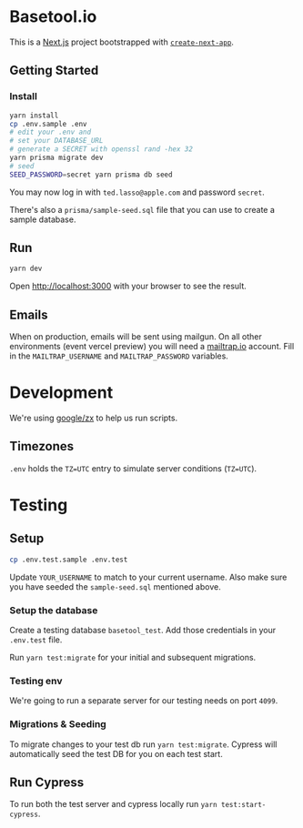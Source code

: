 # Basetool.io

This is a [Next.js](https://nextjs.org/) project bootstrapped with [`create-next-app`](https://github.com/vercel/next.js/tree/canary/packages/create-next-app).

## Getting Started

### Install

```bash
yarn install
cp .env.sample .env
# edit your .env and
# set your DATABASE_URL
# generate a SECRET with openssl rand -hex 32
yarn prisma migrate dev
# seed
SEED_PASSWORD=secret yarn prisma db seed
```

You may now log in with `ted.lasso@apple.com` and password `secret`.

There's also a `prisma/sample-seed.sql` file that you can use to create a sample database.

## Run

```bash
yarn dev
```

Open [http://localhost:3000](http://localhost:3000) with your browser to see the result.

## Emails

When on production, emails will be sent using mailgun. On all other environments (event vercel preview) you will need a [mailtrap.io](https://mailtra.io) account. Fill in the `MAILTRAP_USERNAME` and `MAILTRAP_PASSWORD` variables.

# Development

We're using [google/zx](https://github.com/google/zx) to help us run scripts.

## Timezones

`.env` holds the `TZ=UTC` entry to simulate server conditions (`TZ=UTC`).

# Testing

## Setup

```bash
cp .env.test.sample .env.test
```

Update `YOUR_USERNAME` to match to your current username. Also make sure you have seeded the `sample-seed.sql` mentioned above.

### Setup the database

Create a testing database `basetool_test`. Add those credentials in your `.env.test` file.

Run `yarn test:migrate` for your initial and subsequent migrations.

### Testing env

We're going to run a separate server for our testing needs on port `4099`.

### Migrations & Seeding

To migrate changes to your test db run `yarn test:migrate`. Cypress will automatically seed the test DB for you on each test start.

## Run Cypress

To run both the test server and cypress locally run `yarn test:start-cypress`.
